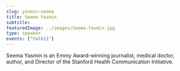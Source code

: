 ```yaml
---
slug: yasmin-seema
title: Seema Yasmin
subtitle:
featuredImage: ../images/Seema-Yasmin.jpg
type: speaker
events: ["talk11"]
---
```


Seema Yasmin is an Emmy Award-winning journalist, medical doctor, author, and Director of the Stanford Health Communication Initiative.
